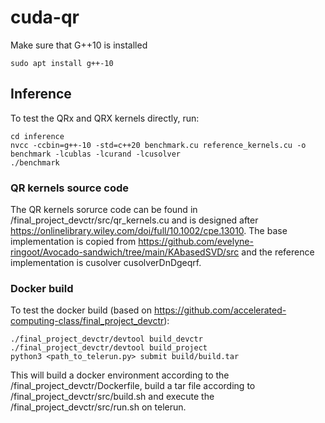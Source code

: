 # cuda-qr

Make sure that G++10 is installed
```
sudo apt install g++-10
```

## Inference

To test the QRx and QRX kernels directly, run:
```
cd inference
nvcc -ccbin=g++-10 -std=c++20 benchmark.cu reference_kernels.cu -o benchmark -lcublas -lcurand -lcusolver
./benchmark
```

### QR kernels source code

The QR kernels sorurce code can be found in /final_project_devctr/src/qr_kernels.cu and is designed after https://onlinelibrary.wiley.com/doi/full/10.1002/cpe.13010. The base implementation is copied from https://github.com/evelyne-ringoot/Avocado-sandwich/tree/main/KAbasedSVD/src and the reference implementation is cusolver cusolverDnDgeqrf.


### Docker build

To test the docker build (based on https://github.com/accelerated-computing-class/final_project_devctr):

```
./final_project_devctr/devtool build_devctr
./final_project_devctr/devtool build_project
python3 <path_to_telerun.py> submit build/build.tar
```

This will build a docker environment according to the /final_project_devctr/Dockerfile, build a tar file according to /final_project_devctr/src/build.sh and execute the /final_project_devctr/src/run.sh on telerun.